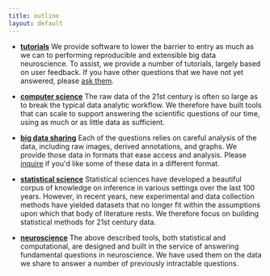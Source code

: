 ```yaml
---
title: outline
layout: default
---
```


- [**tutorials**]() We provide software to lower the barrier to entry as much as we can to performing reproducible and extensible big data neuroscience.  To assist, we provide a number of tutorials, largely based on user feedback.  If you have other questions that we have not yet answered, please [ask them](mailto:support@neurodata.io). 

- [**computer science**]() The raw data of the 21st century is often so large as to break the typical data analytic workflow.  We therefore have built tools that can scale to support answering the scientific questions of our time, using as much or as little data as sufficient.

- [**big data sharing**]() Each of the questions relies on careful analysis of the data, including raw images, derived annotations, and graphs.  We provide those data in formats that ease access and analysis.  Please [inquire](mailto:support@neurodata.io) if you'd like some of these data in a different format.

- [**statistical science**]() Statistical sciences have developed a beautiful corpus of knowledge on inference in various settings over the last 100 years. However, in recent years, new experimental and data collection methods have yielded datasets that no longer fit within the assumptions upon which that body of literature rests. We therefore focus on building statistical methods for 21st century data.

- [**neuroscience**]() The above described tools, both statistical and computational, are designed and built in the service of answering fundamental questions in neuroscience. We have used them on the data we share to answer a number of previously intractable questions.